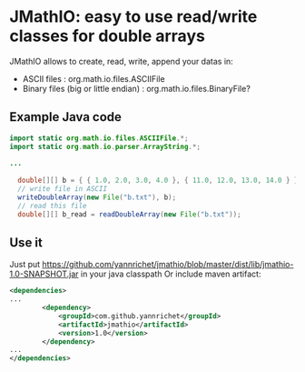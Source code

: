 # JMathIO: easy to use read/write classes for double arrays #

JMathIO allows to create, read, write, append your datas in:

* ASCII files : org.math.io.files.ASCIIFile
* Binary files (big or little endian) : org.math.io.files.BinaryFile? 

## Example Java code ##
```java
import static org.math.io.files.ASCIIFile.*;
import static org.math.io.parser.ArrayString.*;
 
...
 
  double[][] b = { { 1.0, 2.0, 3.0, 4.0 }, { 11.0, 12.0, 13.0, 14.0 } };
  // write file in ASCII
  writeDoubleArray(new File("b.txt"), b);
  // read this file
  double[][] b_read = readDoubleArray(new File("b.txt"));
```
## Use it ##

Just put https://github.com/yannrichet/jmathio/blob/master/dist/lib/jmathio-1.0-SNAPSHOT.jar in your java classpath 
Or include maven artifact:
```xml
<dependencies>
...
		<dependency>
			<groupId>com.github.yannrichet</groupId>
			<artifactId>jmathio</artifactId>
			<version>1.0</version>
		</dependency>
...
</dependencies>
```
